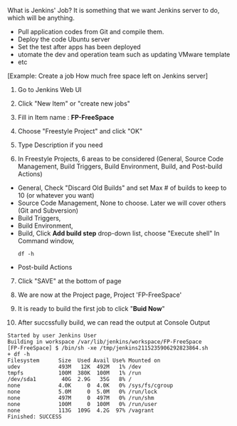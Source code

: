What is Jenkins' Job?
It is something that we want Jenkins server to do, which will be anything. 
* Pull application codes from Git and compile them. 
* Deploy the code Ubuntu server
* Set the test after apps has been deployed
* utomate the dev and operation team such as updating VMware template
* etc

[Example: Create a job How much free space left on Jenkins server]

1. Go to Jenkins Web UI

2. Click "New Item" or "create new jobs" 

3. Fill in Item name : __FP-FreeSpace__

4. Choose "Freestyle Project" and click "OK"

5. Type Description if you need

6. In Freestyle Projects, 6 areas to be considered (General, Source Code Management, Build Triggers, Build Environment, Build, and Post-build Actions)

* General, 
  Check "Discard Old Builds" and set Max # of builds to keep to 10 (or whatever you want)
* Source Code Management,
  None to choose. Later we will cover others (Git and Subversion)  
* Build Triggers,  
* Build Environment,
* Build,
  Click __Add build step__ drop-down list, choose "Execute shell"
  In Command window, 
  ```
  df -h
  ```
* Post-build Actions


7. Click "SAVE" at the bottom of page

8. We are now at the Project page, Project 'FP-FreeSpace'

9. It is ready to build the first job to click "__Buid Now__"

10. After succssfully build, we can read the output at Console Output
```
Started by user Jenkins User
Building in workspace /var/lib/jenkins/workspace/FP-FreeSpace
[FP-FreeSpace] $ /bin/sh -xe /tmp/jenkins2115235906292823864.sh
+ df -h
Filesystem      Size  Used Avail Use% Mounted on
udev            493M   12K  492M   1% /dev
tmpfs           100M  380K  100M   1% /run
/dev/sda1        40G  2.9G   35G   8% /
none            4.0K     0  4.0K   0% /sys/fs/cgroup
none            5.0M     0  5.0M   0% /run/lock
none            497M     0  497M   0% /run/shm
none            100M     0  100M   0% /run/user
none            113G  109G  4.2G  97% /vagrant
Finished: SUCCESS
```



